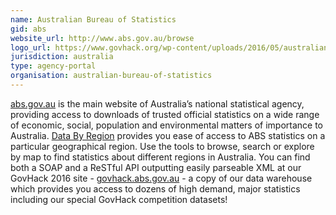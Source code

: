 ```yaml
---
name: Australian Bureau of Statistics
gid: abs
website_url: http://www.abs.gov.au/browse
logo_url: https://www.govhack.org/wp-content/uploads/2016/05/australian_bureau_of_statistics.png
jurisdiction: australia
type: agency-portal
organisation: australian-bureau-of-statistics
---
```


[abs.gov.au](http://abs.gov.au/browse) is the main website of Australia’s national statistical agency, providing access to downloads of trusted official statistics on a wide range of economic, social, population and environmental matters of importance to Australia. [Data By Region](http://abs.gov.au/databyregion) provides you ease of access to ABS statistics on a particular geographical region. Use the tools to browse, search or explore by map to find statistics about different regions in Australia. You can find both a SOAP and a ReSTful API outputting easily parseable XML at our GovHack 2016 site -  [govhack.abs.gov.au](http://govhack.abs.gov.au) - a copy of our data warehouse which provides you access to dozens of high demand, major statistics including our special GovHack competition datasets!
